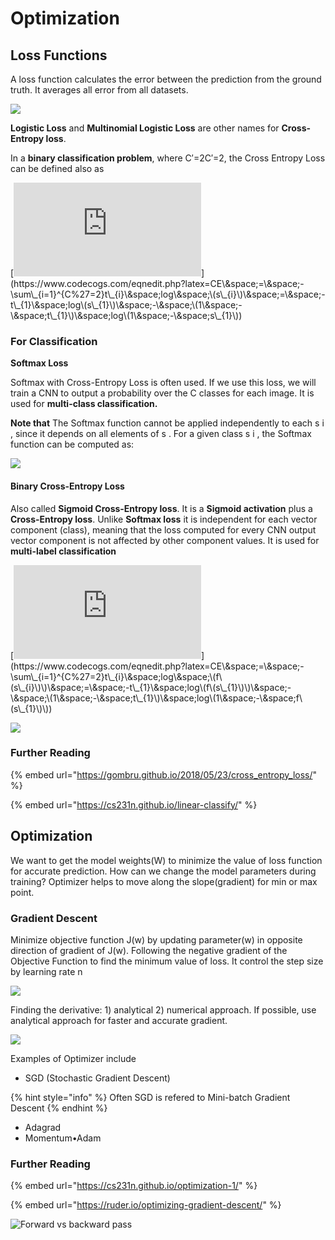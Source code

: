 # Optimization

## Loss Functions

A loss function calculates the error between the prediction from the ground truth. It averages all error from all datasets.

![](<../../.gitbook/assets/image (29).png>)

**Logistic Loss** and **Multinomial Logistic Loss** are other names for **Cross-Entropy loss**.

In a **binary classification problem**, where C′=2C′=2, the Cross Entropy Loss can be defined also as

[![](https://latex.codecogs.com/gif.latex?CE\&space;=\&space;-%5Csum\_%7Bi=1%7D%5E%7BC%27=2%7Dt\_%7Bi%7D\&space;log\&space;\(s\_%7Bi%7D\)\&space;=\&space;-t\_%7B1%7D\&space;log\(s\_%7B1%7D\)\&space;-\&space;\(1\&space;-\&space;t\_%7B1%7D\)\&space;log\(1\&space;-\&space;s\_%7B1%7D\))](https://www.codecogs.com/eqnedit.php?latex=CE\&space;=\&space;-\sum\_{i=1}^{C%27=2}t\_{i}\&space;log\&space;\(s\_{i}\)\&space;=\&space;-t\_{1}\&space;log\(s\_{1}\)\&space;-\&space;\(1\&space;-\&space;t\_{1}\)\&space;log\(1\&space;-\&space;s\_{1}\))

###

### For Classification

**Softmax Loss**

Softmax with Cross-Entropy Loss is often used. If we use this loss, we will train a CNN to output a probability over the C classes for each image. It is used for **multi-class classification.**

**Note that** The Softmax function cannot be applied independently to each s i , since it depends on all elements of s . For a given class s i , the Softmax function can be computed as:

![](<../../.gitbook/assets/image (49).png>)

#### Binary Cross-Entropy Loss <a href="#binary-cross-entropy-loss" id="binary-cross-entropy-loss"></a>

Also called **Sigmoid Cross-Entropy loss**. It is a **Sigmoid activation** plus a **Cross-Entropy loss**. Unlike **Softmax loss** it is independent for each vector component (class), meaning that the loss computed for every CNN output vector component is not affected by other component values. It is used for **multi-label classification**

[![](https://latex.codecogs.com/gif.latex?CE\&space;=\&space;-%5Csum\_%7Bi=1%7D%5E%7BC%27=2%7Dt\_%7Bi%7D\&space;log\&space;\(f\(s\_%7Bi%7D\)\)\&space;=\&space;-t\_%7B1%7D\&space;log\(f\(s\_%7B1%7D\)\)\&space;-\&space;\(1\&space;-\&space;t\_%7B1%7D\)\&space;log\(1\&space;-\&space;f\(s\_%7B1%7D\)\))](https://www.codecogs.com/eqnedit.php?latex=CE\&space;=\&space;-\sum\_{i=1}^{C%27=2}t\_{i}\&space;log\&space;\(f\(s\_{i}\)\)\&space;=\&space;-t\_{1}\&space;log\(f\(s\_{1}\)\)\&space;-\&space;\(1\&space;-\&space;t\_{1}\)\&space;log\(1\&space;-\&space;f\(s\_{1}\)\))

![](https://gombru.github.io/assets/cross\_entropy\_loss/sigmoid\_CE\_pipeline.png)

### Further Reading

{% embed url="https://gombru.github.io/2018/05/23/cross_entropy_loss/" %}

{% embed url="https://cs231n.github.io/linear-classify/" %}

## Optimization

We want to get the model weights(W) to minimize the value of loss function for accurate prediction. How can we change the model parameters during training? Optimizer helps to move along the slope(gradient) for min or max point.

### Gradient Descent

Minimize objective function J(w) by updating parameter(w) in opposite direction of gradient of J(w). Following the negative gradient of the Objective Function to find the minimum value of loss. It control the step size by learning rate n

![](<../../.gitbook/assets/image (85).png>)

Finding the derivative: 1) analytical 2) numerical approach. If possible, use analytical approach for faster and accurate gradient.

![](<../../.gitbook/assets/image (47).png>)

Examples of Optimizer include

* SGD (Stochastic Gradient Descent)

{% hint style="info" %}
Often SGD is refered to Mini-batch Gradient Descent
{% endhint %}

* Adagrad
* Momentum•Adam

### Further Reading

{% embed url="https://cs231n.github.io/optimization-1/" %}

{% embed url="https://ruder.io/optimizing-gradient-descent/" %}

![Forward vs backward pass](<../../.gitbook/assets/image (50).png>)
